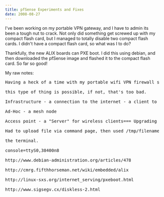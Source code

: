 ```yaml
---
title: pfSense Experiments and Fixes
date: 2008-08-27
---
```

I've been working on my portable VPN gateway, and I have to admin its been a tough nut to crack. Not only did something get screwed up with my compact flash card, but I managed to totally disable two compact flash cards. I didn't have a compact flash card, so what was I to do?

Thankfully, the new ALIX boards can PXE boot. I did this using debian, and then downloaded the pfSense image and flashed it to the compact flash card. So far so good!

My raw notes:

<pre>
Having a heck of a time with my portable wifi VPN firewall setup. Not sure if

this type of thing is possible, if not, that's too bad.

Infrastructure - a connection to the internet - a client to other wireless provider

Ad-Hoc - a mesh node

Access point - a "Server" for wireless clients=== Upgrading Embedded ===

Had to upload file via command page, then used /tmp/filename to upgrade via

the terminal.

console=ttyS0,38400n8

http://www.debian-administration.org/articles/478

http://cmrg.fifthhorseman.net/wiki/embedded/alix

http://linux-sxs.org/internet_serving/pxeboot.html

http://www.sigsegv.cx/diskless-2.html</pre>

